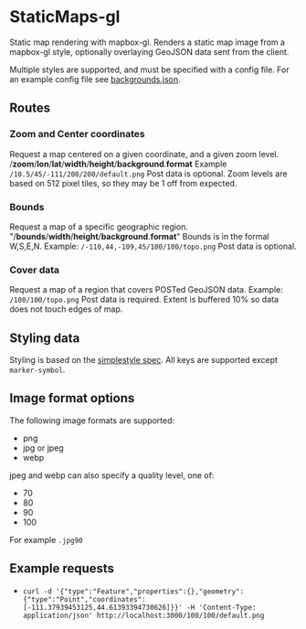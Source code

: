 # StaticMaps-gl

Static map rendering with mapbox-gl. Renders a static map image from a mapbox-gl style, optionally overlaying GeoJSON data sent from the client.

Multiple styles are supported, and must be specified with a config file. For an example config file see [backgrounds.json](backgrounds.json).

## Routes

### Zoom and Center coordinates

Request a map centered on a given coordinate, and a given zoom level.
/**zoom**/**lon**/**lat**/**width**/**height**/**background**.**format**
Example `/10.5/45/-111/200/200/default.png`
Post data is optional.
Zoom levels are based on 512 pixel tiles, so they may be 1 off from expected.

### Bounds

Request a map of a specific geographic region.
"/**bounds**/**width**/**height**/**background**.**format**"
Bounds is in the formal W,S,E,N.
Example: `/-110,44,-109,45/100/100/topo.png`
Post data is optional.

### Cover data

Request a map of a region that covers POSTed GeoJSON data.
Example: `/100/100/topo.png`
Post data is required.
Extent is buffered 10% so data does not touch edges of map.

## Styling data

Styling is based on the [simplestyle spec](https://github.com/mapbox/simplestyle-spec/tree/master/1.1.0). All keys are supported except `marker-symbol`.

## Image format options

The following image formats are supported:

- png
- jpg or jpeg
- webp

jpeg and webp can also specify a quality level, one of:

- 70
- 80
- 90
- 100

For example `.jpg90`

## Example requests

- `curl -d '{"type":"Feature","properties":{},"geometry":{"type":"Point","coordinates":[-111.37939453125,44.61393394730626]}}' -H 'Content-Type: application/json' http://localhost:3000/100/100/default.png`
